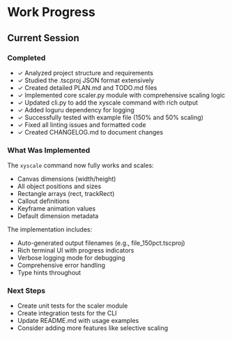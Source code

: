 # Work Progress

## Current Session

### Completed
- ✓ Analyzed project structure and requirements
- ✓ Studied the .tscproj JSON format extensively  
- ✓ Created detailed PLAN.md and TODO.md files
- ✓ Implemented core scaler.py module with comprehensive scaling logic
- ✓ Updated cli.py to add the xyscale command with rich output
- ✓ Added loguru dependency for logging
- ✓ Successfully tested with example file (150% and 50% scaling)
- ✓ Fixed all linting issues and formatted code
- ✓ Created CHANGELOG.md to document changes

### What Was Implemented
The `xyscale` command now fully works and scales:
- Canvas dimensions (width/height)
- All object positions and sizes
- Rectangle arrays (rect, trackRect)  
- Callout definitions
- Keyframe animation values
- Default dimension metadata

The implementation includes:
- Auto-generated output filenames (e.g., file_150pct.tscproj)
- Rich terminal UI with progress indicators
- Verbose logging mode for debugging
- Comprehensive error handling
- Type hints throughout

### Next Steps
- Create unit tests for the scaler module
- Create integration tests for the CLI
- Update README.md with usage examples
- Consider adding more features like selective scaling